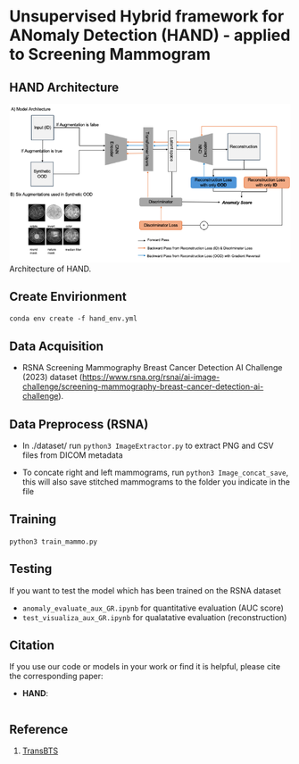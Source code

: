 # Unsupervised Hybrid framework for ANomaly Detection (HAND) - applied to Screening Mammogram

## HAND Architecture
![HAND](ano_hybrid3.png "architecture_HAND")
Architecture of HAND.

## Create Envirionment 
`conda env create -f hand_env.yml`

## Data Acquisition
- RSNA Screening Mammography Breast Cancer Detection AI Challenge (2023) dataset (https://www.rsna.org/rsnai/ai-image-challenge/screening-mammography-breast-cancer-detection-ai-challenge).

## Data Preprocess (RSNA)
- In ./dataset/ run `python3 ImageExtractor.py` to extract PNG and CSV files from DICOM metadata 

- To concate right and left mammograms, run `python3 Image_concat_save`, this will also save stitched mammograms to the folder you indicate in the file
  

## Training

`python3 train_mammo.py`

## Testing 
If  you want to test the model which has been trained on the RSNA dataset 
- `anomaly_evaluate_aux_GR.ipynb` for quantitative evaluation (AUC score)
- `test_visualiza_aux_GR.ipynb` for qualatative evaluation (reconstruction)

## Citation
If you use our code or models in your work or find it is helpful, please cite the corresponding paper:

- **HAND**:
```

```


## Reference
1. [TransBTS](https://github.com/Rubics-Xuan/TransBTS.git)

